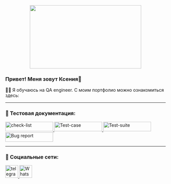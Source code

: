 <div align="center">
  <img src="https://media.giphy.com/media/dWesBcTLavkZuG35MI/giphy.gif" width="350" height="200"/>
</div>

### Привет! Меня зовут Ксения👋
👨‍💻 Я обучаюсь на QA engineer. С моим портфолио можно ознакомиться здесь: 
___
### 📁 Тестовая документация:
<div>
  <a href="https://docs.google.com/spreadsheets/d/1RquFFT34tgGGWtGbmzxj0MI5jWH3Ib2IPsVFewWMTvg/edit#gid=0" target="_blank">
  <img src="https://img.shields.io/badge/Check-list-38ACEC?style=for-the-badge&logo=cachet&logoColor=fcc603" width="150" height="30" alt="check-list"/>
  </a>
  <a href="https://docs.google.com/spreadsheets/d/1zNcrQt5tQ4J7zBNCgEvwkSlNzNT4BHB9pCDsuCcvj5Y/edit#gid=96675316" target="_blank">
  <img src="https://img.shields.io/badge/Test-case-38ACEC?style=for-the-badge&logo=carrd&logoColor=fcc603" width="150" height="30" title="Test-case" alt="Test-case"/>
  </a>
  <a href="https://docs.google.com/spreadsheets/d/1VrnnjKBufR_c3OVDd-5ZN1UDNp8p2fYBWYsAr8NoOf0/edit#gid=1329543775" target="_blank">
  <img src="https://img.shields.io/badge/Test-suite-38ACEC?style=for-the-badge&logo=databricks&logoColor=fcc603" width="150" height="30" title="Test-suite" alt="Test-suite"/>
  </a>
  <a href="https://docs.google.com/spreadsheets/d/1jCdAxafw-0lEqvBFq-tFNlW5sPlkgVpgSo63deXMgqY/edit#gid=0" target="_blank">
  <img src="https://img.shields.io/badge/Bug-report-38ACEC?style=for-the-badge&logo=darkreader&logoColor=fcc603" width="150" height="30" title="Bug report" alt="Bug report"/>
  </a>
</div>

___
### 🤝 Социальные сети:
<div>
    <a href="https://t.me/XenNart" target="_blank">
      <img src="https://cdn-icons-png.flaticon.com/512/2111/2111552.png" width="40" height="40" title="Telegram" alt="telegram" />
    </a>
    <a href="https://api.whatsapp.com/send/?phone=79872225886" target="_blank">
      <img src="https://cdn-icons-png.flaticon.com/512/2111/2111650.png" width="40" height="40" title="WhatsApp" alt="WhatsApp" />
    </a>  
</div>
